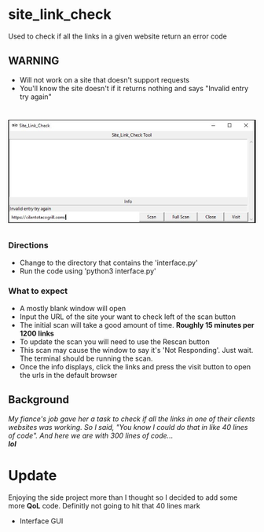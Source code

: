 # site_link_check
Used to check if all the links in a given website return an error code
## WARNING
* Will not work on a site that doesn't support requests
* You'll know the site doesn't if it returns nothing and says "Invalid entry try again"
# <p><img src="./img/NoRESTfulAPIExample.jpg" width="550"></p>
### Directions
* Change to the directory that contains the 'interface.py'
* Run the code using 'python3 interface.py'
### What to expect
* A mostly blank window will open
* Input the URL of the site your want to check left of the scan button
* The initial scan will take a good amount of time. __Roughly 15 minutes per 1200 links__
* To update the scan you will need to use the Rescan button
* This scan may cause the window to say it's 'Not Responding'. Just wait. The terminal should be running the scan.
* Once the info displays, click the links and press the visit button to open the urls in the default browser
## Background
*My fiance's job gave her a task to check if all the links in one of their clients websites was working. So I said, "You know I could do that in like 40 lines of code". And here we are with 300 lines of code...
<br/>
__lol__*
# Update
Enjoying the side project more than I thought so I decided to add some more __QoL__ code. Definitly not going to hit that 40 lines mark
* Interface GUI
